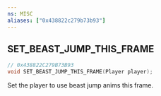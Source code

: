 ```yaml
---
ns: MISC
aliases: ["0x438822c279b73b93"]
---
```

## SET_BEAST_JUMP_THIS_FRAME

```c
// 0x438822C279B73B93
void SET_BEAST_JUMP_THIS_FRAME(Player player);
```

Set the player to use beast jump anims this frame.

